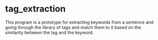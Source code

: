 # tag_extraction
This program is a prototype for extracting keywords from a sentence and going through the library of tags and match them to it based on the similarity between the tag and the keyword.
